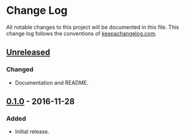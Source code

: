 # Change Log
All notable changes to this project will be documented in this file. This change log follows the conventions of [keepachangelog.com](http://keepachangelog.com/).

## [Unreleased]
### Changed
- Documentation and README.

## [0.1.0] - 2016-11-28
### Added
- Initial release.

[Unreleased]: https://github.com/kuleszaj/clojure_on_lambda/compare/0.1.0...HEAD
[0.1.0]: https://github.com/kuleszaj/clojure_on_lambda/compare/0.0.0...0.1.0
